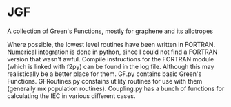 # JGF
A collection of Green's Functions, mostly for graphene and its allotropes

Where possible, the lowest level routines have been written in FORTRAN.
Numerical integration is done in python, since I could not find a FORTRAN version that wasn't awful.
Compile instructions for the FORTRAN module (which is linked with f2py) can be found in the log file. Although this may realistically be a better place for them.
GF.py contains basic Green's Functions.
GFRoutines.py constains utility routines for use with them (generally mx population routines).
Coupling.py has a bunch of functions for calculating the IEC in various different cases.


